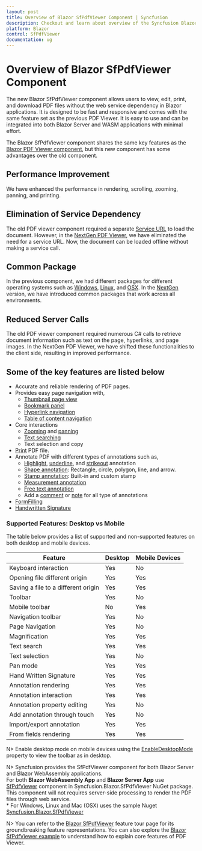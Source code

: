 ```yaml
---
layout: post
title: Overview of Blazor SfPdfViewer Component | Syncfusion
description: Checkout and learn about overview of the Syncfusion Blazor SfPdfViewer component and much more details.
platform: Blazor
control: SfPdfViewer
documentation: ug
---
```


# Overview of Blazor SfPdfViewer Component

The new Blazor SfPdfViewer component allows users to view, edit, print, and download PDF files without the web service dependency in Blazor applications. It is designed to be fast and responsive and comes with the same feature set as the previous PDF Viewer. It is easy to use and can be integrated into both Blazor Server and WASM applications with minimal effort.

The Blazor SfPdfViewer component shares the same key features as the [Blazor PDF Viewer component](https://blazor.syncfusion.com/documentation/pdfviewer/getting-started/features), but this new component has some advantages over the old component.

## Performance Improvement

We have enhanced the performance in rendering, scrolling, zooming, panning, and printing.  

## Elimination of Service Dependency

The old PDF viewer component required a separate [Service URL](https://blazor.syncfusion.com/documentation/pdfviewer/getting-started/web-assembly-application) to load the document. However, in the [NextGen PDF Viewer](https://blazor.syncfusion.com/documentation/pdfviewer-2/getting-started/web-assembly-application), we have eliminated the need for a service URL. Now, the document can be loaded offline without making a service call. 

## Common Package

In the previous component, we had different packages for different operating systems such as [Windows](https://www.nuget.org/packages/Syncfusion.Blazor.PdfViewerServer.Windows), [Linux](https://www.nuget.org/packages/Syncfusion.Blazor.PdfViewerServer.Linux), and [OSX](https://www.nuget.org/packages/Syncfusion.Blazor.PdfViewerServer.OSX). In the [NextGen](https://www.nuget.org/packages/Syncfusion.Blazor.SfPdfViewer) version, we have introduced common packages that work across all environments. 

## Reduced Server Calls

The old PDF viewer component required numerous C# calls to retrieve document information such as text on the page, hyperlinks, and page images. In the NextGen PDF Viewer, we have shifted these functionalities to the client side, resulting in improved performance. 

## Some of the key features are listed below

* Accurate and reliable rendering of PDF pages.
* Provides easy page navigation with,
    * [Thumbnail page view](https://blazor.syncfusion.com/documentation/pdfviewer-2/navigation#page-thumbnail-navigation)
    * [Bookmark panel](https://blazor.syncfusion.com/documentation/pdfviewer-2/navigation#bookmark-navigation)
    * [Hyperlink navigation](https://blazor.syncfusion.com/documentation/pdfviewer-2/navigation#hyperlink-navigation)
    * [Table of content navigation](https://blazor.syncfusion.com/documentation/pdfviewer-2/navigation#table-of-content-navigation)
* Core interactions
    * [Zooming](https://blazor.syncfusion.com/documentation/pdfviewer-2/magnification) and [panning](https://blazor.syncfusion.com/documentation/pdfviewer-2/interaction#panning-mode)
    * [Text searching](https://blazor.syncfusion.com/documentation/pdfviewer-2/text-search)
    * Text selection and copy
* [Print](https://blazor.syncfusion.com/documentation/pdfviewer-2/print) PDF file.
* Annotate PDF with different types of annotations such as,
    * [Highlight](https://blazor.syncfusion.com/documentation/pdfviewer-2/annotation/text-markup-annotation#highlight-a-text), [underline](https://blazor.syncfusion.com/documentation/pdfviewer-2/annotation/text-markup-annotation#underline-a-text), and [strikeout](https://blazor.syncfusion.com/documentation/pdfviewer-2/annotation/text-markup-annotation#strikethrough-a-text) annotation
    * [Shape annotation](https://blazor.syncfusion.com/documentation/pdfviewer-2/annotation/shape-annotation): Rectangle, circle, polygon, line, and arrow.
    * [Stamp annotation](https://blazor.syncfusion.com/documentation/pdfviewer-2/annotation/stamp-annotation): Built-in and custom stamp
    * [Measurement annotation](https://blazor.syncfusion.com/documentation/pdfviewer-2/annotation/measurement-annotation)
    * [Free text annotation](https://blazor.syncfusion.com/documentation/pdfviewer-2/annotation/free-text-annotation)
    * Add a [comment](https://blazor.syncfusion.com/documentation/pdfviewer-2/annotation/comments) or [note](https://blazor.syncfusion.com/documentation/pdfviewer-2/annotation/sticky-notes-annotation) for all type of annotations
* [FormFilling](https://blazor.syncfusion.com/documentation/pdfviewer-2/form-filling)
* [Handwritten Signature](https://blazor.syncfusion.com/documentation/pdfviewer-2/hand-written-signature)

### Supported Features: Desktop vs Mobile

The table below provides a list of supported and non-supported features on both desktop and mobile devices.

|Feature|Desktop|Mobile Devices|
|--|--|--|	
|Keyboard interaction|	Yes|	No|
|Opening file different origin|	Yes|	Yes|
|Saving a file to a different origin|	Yes	|Yes|
|Toolbar|	Yes	|No|
|Mobile toolbar|	No	|Yes|
|Navigation toolbar|	Yes	|No|
|Page Navigation|	Yes|	No|
|Magnification|	Yes|	Yes|
|Text search|	Yes|	Yes|
|Text selection|	Yes|	No|
|Pan mode|	Yes|	Yes|
|Hand Written Signature|	Yes|	Yes|
|Annotation rendering|	Yes|	Yes|
|Annotation interaction|	Yes|	Yes|
|Annotation property editing|	Yes|	No|
|Add annotation through touch|	Yes|	No|
|Import/export annotation|	Yes|	Yes|
|From fields rendering|	Yes|	Yes|

N> Enable desktop mode on mobile devices using the [EnableDesktopMode](https://help.syncfusion.com/cr/blazor/Syncfusion.Blazor.SfPdfViewer.PdfViewerBase.html#Syncfusion_Blazor_SfPdfViewer_PdfViewerBase_EnableDesktopMode) property to view the toolbar as in desktop.

N> Syncfusion provides the SfPdfViewer component for both Blazor Server and Blazor WebAssembly applications.
<br />For both **Blazor WebAssembly App** and **Blazor Server App** use [SfPdfViewer](https://help.syncfusion.com/cr/blazor/Syncfusion.Blazor.PdfViewer.SfPdfViewer.html) component in Syncfusion.Blazor.SfPdfViewer NuGet package. This component will not requires server-side processing to render the PDF files through web service.
<br/>* For Windows, Linux and Mac (OSX) uses the sample Nuget [Syncfusion.Blazor.SfPdfViewer](https://www.nuget.org/packages/Syncfusion.Blazor.SfPdfViewer)

N> You can refer to the [Blazor SfPdfViewer](https://www.syncfusion.com/blazor-components/blazor-pdf-viewer) feature tour page for its groundbreaking feature representations. You can also explore the [Blazor SfPdfViewer example](https://blazor.syncfusion.com/demos/pdf-viewer-2/default-functionalities?theme=fluent) to understand how to explain core features of PDF Viewer.
